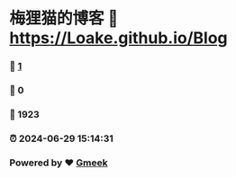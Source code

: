 # 梅狸猫的博客 :link: https://Loake.github.io/Blog 
### :page_facing_up: [1](https://Loake.github.io/Blog/tag.html) 
### :speech_balloon: 0 
### :hibiscus: 1923 
### :alarm_clock: 2024-06-29 15:14:31 
### Powered by :heart: [Gmeek](https://github.com/Meekdai/Gmeek)
